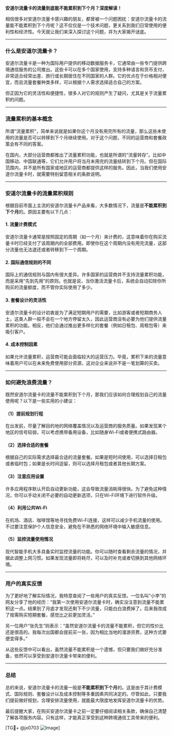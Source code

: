 **安道尔流量卡的流量到底能不能累积到下个月？深度解读！**

相信很多对安道尔流量卡感兴趣的朋友，都曾被一个问题困扰：安道尔流量卡的流量能不能累积到下个月呢？这不仅仅是一个技术问题，更关系到我们日常使用的便利性和经济性。今天就让我们来深入探讨这个问题，并为大家揭开谜底。

---

### 什么是安道尔流量卡？

安道尔流量卡是一种为国际用户提供的移动数据服务卡，它通常由一些专门提供跨境通信服务的公司推出。这些卡可以在多个国家使用，支持多种语言和货币支付，非常适合经常出差、旅行或长期居住在不同国家的人群。它的优点在于价格相对便宜，而且流量套餐种类多样，可以根据个人需求选择适合自己的方案。

但正因为它的灵活性和便捷性，很多人对它的规则产生了疑问，尤其是关于流量累积的问题。

---

### 流量累积的基本概念

所谓“流量累积”，简单来说就是如果你这个月没有用完所有的流量，那么这些未使用的流量是否可以转移到下个月继续使用。对于这个问题，不同的运营商和套餐政策会有不同的答案。

在国内，大部分运营商都推出了流量累积功能，也就是所谓的“流量转存”。比如中国移动、中国联通等，它们允许用户将当月未用完的流量结转到下个月。但在国际范围内，并不是所有国家或地区的运营商都提供这样的服务。因此，当我们使用安道尔流量卡时，就需要特别留意相关的条款说明。

---

### 安道尔流量卡的流量累积规则

根据目前市面上主流的安道尔流量卡产品来看，大多数情况下，流量是**不能累积到下个月**的。原因主要有以下几点：

#### 1. **流量计费模式**
   安道尔流量卡通常是按照固定的周期（如一个月）来计费的，这意味着你在购买流量卡时已经支付了该周期内的全部费用。即使你在这个周期内没有用完流量，这部分流量也无法退还或者转移到下一个周期。

#### 2. **国际通信规则的不同**
   国际上的通信规则与国内有很大差异。许多国家的运营商并不支持流量累积功能，而是采用“先到先用”的原则。也就是说，当你激活流量卡后，系统会自动扣除你所购买的流量额度，而不管你实际使用了多少。

#### 3. **套餐设计的灵活性**
   安道尔流量卡的设计初衷是为了满足短期用户的需要，比如游客或者短期商务人士。这类人群一般不会在一个地方停留太久，因此运营商没有必要为他们提供流量累积的功能。相反，他们会通过推出更多样化的套餐（例如日租包、周租包等）来吸引客户。

#### 4. **成本控制因素**
   如果允许流量累积，运营商可能会面临较大的运营压力。毕竟，累积下来的流量意味着用户可以在未来免费使用部分资源，这对企业来说并不是一笔划算的买卖。

---

### 如何避免浪费流量？

既然安道尔流量卡的流量不能累积到下个月，那我们应该如何合理规划自己的流量使用呢？以下是一些实用的小建议：

#### （1）提前规划行程
   在出发前，尽量了解目的地的网络覆盖情况以及运营商的服务质量。如果发现某个地区的信号较弱，可以考虑携带备用设备，比如随身Wi-Fi或者便携式路由器。

#### （2）选择合适的套餐
   根据自己的实际需求选择最合适的流量套餐。如果是短时间使用，可以选择日租包或者临时包；如果是长时间逗留，则可以选择月租包或者其他长期方案。

#### （3）注意应用设置
   许多应用程序默认开启自动更新功能，这会导致流量消耗得很快。为了避免这种情况，你可以手动关闭不必要的自动更新选项，只在Wi-Fi环境下进行软件升级。

#### （4）利用公共Wi-Fi
   在机场、酒店、咖啡馆等地寻找免费Wi-Fi连接，这样可以减少手机流量的使用。不过要注意保护个人信息安全，避免在不熟悉的网络环境中输入敏感信息。

#### （5）监控流量使用情况
   现代智能手机大多具备实时监控流量的功能。你可以随时查看剩余流量的情况，并据此调整上网习惯。如果发现流量即将耗尽，可以及时补充或者切换到其他网络环境。

---

### 用户的真实反馈

为了更好地了解实际情况，我特意查阅了一些用户的真实反馈。一位名叫“小李”的网友分享了他的经历：“我第一次使用安道尔流量卡时，确实没注意到流量不能累积这一点。结果到了月底才发现还剩下不少流量，只能白白浪费掉了。后来我改成了按需购买短期套餐，感觉比之前更加灵活。”

另一位用户“张先生”则表示：“虽然安道尔流量卡的流量不能累积，但它的性价比还是很高的。我每次出国都会提前买一张，因为相比当地的漫游资费，这种方式要便宜得多。”

从这些反馈中可以看出，虽然流量不能累积是一个遗憾，但只要我们做好充分准备，依然可以享受到安道尔流量卡带来的便利。

---

### 总结

总的来说，安道尔流量卡的流量一般是**不能累积到下个月**的。这是由于其计费模式、国际规则、套餐设计以及成本控制等多重因素共同决定的。尽管如此，只要我们提前做好规划，合理安排流量使用，就能最大限度地发挥安道尔流量卡的优势。

最后提醒大家，在购买安道尔流量卡之前一定要仔细阅读相关条款，确保自己清楚了解各项服务内容。只有这样，才能真正享受到这种跨境通信工具带来的便利。

[TG💪+ @jx0703 ![Image](https://github.com/user-attachments/assets/dbca1d08-cadb-493c-b0ec-ad6f7a83f270)]